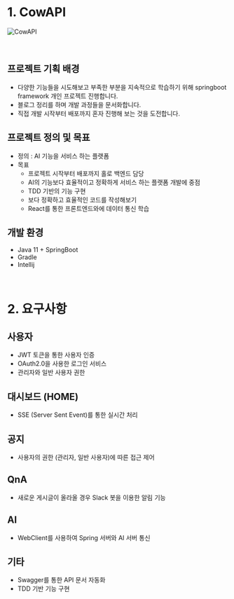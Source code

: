 # 1. CowAPI

![CowAPI](https://user-images.githubusercontent.com/22286954/176443623-a4f0dd26-0603-4bf2-8a00-2562cd633653.jpg)

<br>

## 프로젝트 기획 배경
- 다양한 기능들을 시도해보고 부족한 부분을 지속적으로 학습하기 위해 springboot framework 개인 프로젝트 진행합니다.
- 블로그 정리를 하며 개발 과정들을 문서화합니다. 
- 직접 개발 시작부터 배포까지 혼자 진행해 보는 것을 도전합니다.

## 프로젝트 정의 및 목표
- 정의 : AI 기능을 서비스 하는 플랫폼
- 목표
    - 프로젝트 시작부터 배포까지 홀로 백엔드 담당
    - AI의 기능보다 효율적이고 정확하게 서비스 하는 플랫폼 개발에 중점
    - TDD 기반의 기능 구현
    - 보다 정확하고 효율적인 코드를 작성해보기
    - React를 통한 프론트엔드와에 데이터 통신 학습

## 개발 환경
- Java 11 + SpringBoot
- Gradle
- Intellij

<br>

# 2. 요구사항

## 사용자
- JWT 토큰을 통한 사용자 인증
- OAuth2.0을 사용한 로그인 서비스
- 관리자와 일반 사용자 권한

## 대시보드 (HOME)
- SSE (Server Sent Event)를 통한 실시간 처리

## 공지
- 사용자의 권한 (관리자, 일반 사용자)에 따른 접근 제어

## QnA
- 새로운 게시글이 올라올 경우 Slack 봇을 이용한 알림 기능

## AI
- WebClient를 사용하여 Spring 서버와 AI 서버 통신

## 기타
- Swagger를 통한 API 문서 자동화
- TDD 기반 기능 구현